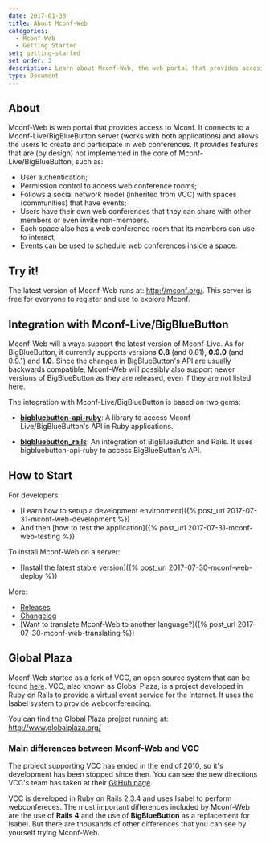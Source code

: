 ```yaml
---
date: 2017-01-30
title: About Mconf-Web
categories:
  - Mconf-Web
  - Getting Started
set: getting-started
set_order: 3
description: Learn about Mconf-Web, the web portal that provides access to web conferences
type: Document
---
```


## About

Mconf-Web is web portal that provides access to Mconf. It connects to a Mconf-Live/BigBlueButton server (works with both applications) and allows the users to create and participate in web conferences. It provides features that are (by design) not implemented in the core of Mconf-Live/BigBlueButton, such as:

* User authentication;
* Permission control to access web conference rooms;
* Follows a social network model (inherited from VCC) with spaces (communities) that have events;
* Users have their own web conferences that they can share with other members or even invite non-members.
* Each space also has a web conference room that its members can use to interact;
* Events can be used to schedule web conferences inside a space.

## Try it!

The latest version of Mconf-Web runs at: http://mconf.org/. This server is free for everyone to register and use to explore Mconf.

## Integration with Mconf-Live/BigBlueButton

Mconf-Web will always support the latest version of Mconf-Live. As for BigBlueButton, it currently supports versions **0.8** (and 0.81), **0.9.0** (and 0.9.1) and **1.0**. Since the changes in BigBlueButton's API are usually backwards compatible, Mconf-Web will possibly also support newer versions of BigBlueButton as they are released, even if they are not listed here.

The integration with Mconf-Live/BigBlueButton is based on two gems:

* **[bigbluebutton-api-ruby](https://github.com/mconf/bigbluebutton-api-ruby)**: A library to access Mconf-Live/BigBlueButton's API in Ruby applications.

* **[bigbluebutton_rails](https://github.com/mconf/bigbluebutton_rails)**: An integration of BigBlueButton and Rails. It uses bigbluebutton-api-ruby to access BigBlueButton's API.

## How to Start

For developers:

* [Learn how to setup a development environment]({% post_url 2017-07-31-mconf-web-development %})
* And then [how to test the application]({% post_url 2017-07-31-mconf-web-testing %})

To install Mconf-Web on a server:

* [Install the latest stable version]({% post_url 2017-07-30-mconf-web-deploy %})

More:

* [Releases](https://github.com/mconf/mconf-web/releases)
* [Changelog](https://github.com/mconf/mconf-web/blob/master/CHANGELOG.md)
* [Want to translate Mconf-Web to another language?]({% post_url 2017-07-30-mconf-web-translating %})


## Global Plaza

Mconf-Web started as a fork of VCC, an open source system that can be found [here](https://github.com/ging/vcc). VCC, also known as Global Plaza, is a project developed in Ruby on Rails to provide a virtual event service for the Internet. It uses the Isabel system to provide webconferencing.

You can find the Global Plaza project running at: <http://www.globalplaza.org/>

### Main differences between Mconf-Web and VCC

The project supporting VCC has ended in the end of 2010, so it's development has been stopped since then. You can see the new directions VCC's team has taken at their [GitHub page](https://github.com/ging).

VCC is developed in Ruby on Rails 2.3.4 and uses Isabel to perform webconfereces. The most important differences included by Mconf-Web are the use of **Rails 4** and the use of **BigBlueButton** as a replacement for Isabel. But there are thousands of other differences that you can see by yourself trying Mconf-Web.
